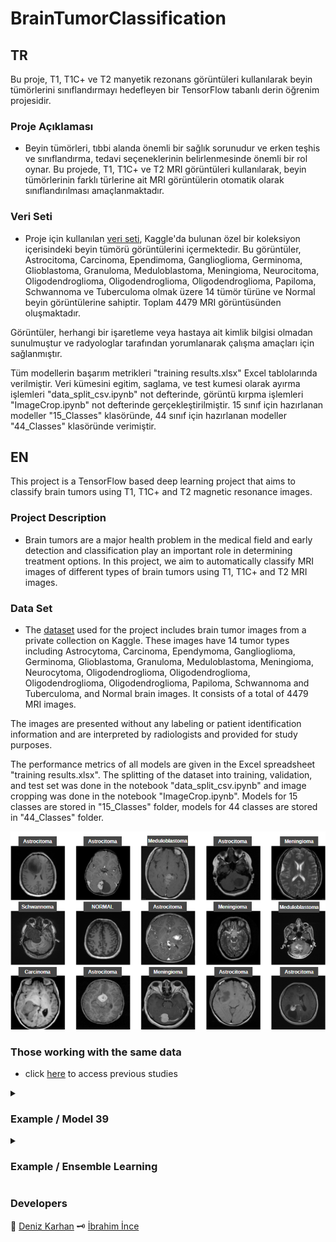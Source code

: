 # BrainTumorClassification

## TR
Bu proje, T1, T1C+ ve T2 manyetik rezonans görüntüleri kullanılarak beyin tümörlerini sınıflandırmayı hedefleyen bir TensorFlow tabanlı derin öğrenim projesidir.

### Proje Açıklaması
* Beyin tümörleri, tıbbi alanda önemli bir sağlık sorunudur ve erken teşhis ve sınıflandırma, tedavi seçeneklerinin belirlenmesinde önemli bir rol oynar. Bu projede, T1, T1C+ ve T2 MRI görüntüleri kullanılarak, beyin tümörlerinin farklı türlerine ait MRI görüntülerin otomatik olarak sınıflandırılması amaçlanmaktadır.

### Veri Seti
* Proje için kullanılan [veri seti](https://www.kaggle.com/datasets/fernando2rad/brain-tumor-mri-images-44c?resource=download), Kaggle'da bulunan özel bir koleksiyon içerisindeki beyin tümörü görüntülerini içermektedir. Bu görüntüler, Astrocitoma, Carcinoma, Ependimoma, Ganglioglioma, Germinoma, Glioblastoma, Granuloma, Meduloblastoma, Meningioma, Neurocitoma, Oligodendroglioma, Oligodendroglioma, Oligodendroglioma, Papiloma, Schwannoma ve Tuberculoma olmak üzere 14 tümör türüne ve Normal beyin görüntülerine sahiptir. Toplam 4479 MRI görüntüsünden oluşmaktadır.


Görüntüler, herhangi bir işaretleme veya hastaya ait kimlik bilgisi olmadan sunulmuştur ve radyologlar tarafından yorumlanarak çalışma amaçları için sağlanmıştır.

Tüm modellerin başarım metrikleri "training results.xlsx" Excel tablolarında verilmiştir.
Veri kümesini egitim, saglama, ve test kumesi olarak ayırma işlemleri "data_split_csv.ipynb" not defterinde, görüntü kırpma işlemleri "ImageCrop.ipynb" not defterinde gerçekleştirilmiştir.
15 sınıf için hazırlanan modeller "15_Classes" klasöründe, 44 sınıf için hazırlanan modeller "44_Classes" klasöründe verimiştir.


## EN
This project is a TensorFlow based deep learning project that aims to classify brain tumors using T1, T1C+ and T2 magnetic resonance images.

### Project Description
* Brain tumors are a major health problem in the medical field and early detection and classification play an important role in determining treatment options. In this project, we aim to automatically classify MRI images of different types of brain tumors using T1, T1C+ and T2 MRI images.

### Data Set
* The [dataset](https://www.kaggle.com/datasets/fernando2rad/brain-tumor-mri-images-44c?resource=download) used for the project includes brain tumor images from a private collection on Kaggle. These images have 14 tumor types including Astrocytoma, Carcinoma, Ependymoma, Ganglioglioma, Germinoma, Glioblastoma, Granuloma, Meduloblastoma, Meningioma, Neurocytoma, Oligodendroglioma, Oligodendroglioma, Oligodendroglioma, Oligodendroglioma, Papiloma, Schwannoma and Tuberculoma, and Normal brain images. It consists of a total of 4479 MRI images.

The images are presented without any labeling or patient identification information and are interpreted by radiologists and provided for study purposes.

The performance metrics of all models are given in the Excel spreadsheet "training results.xlsx".
The splitting of the dataset into training, validation, and test set was done in the notebook "data_split_csv.ipynb" and image cropping was done in the notebook "ImageCrop.ipynb".
Models for 15 classes are stored in "15_Classes" folder, models for 44 classes are stored in "44_Classes" folder.

<div align="center">
  <img src="./data/tumors.png" alt="Örnek Resim">
</div>

<h3> Those working with the same data </h3>

  * click [here](https://www.kaggle.com/datasets/fernando2rad/brain-tumor-mri-images-44c/code) to access previous studies

<details>
  <summary> <h3> Example / Model 39 </h3> </summary>

  <div align="center">
    <img src="./results/Confusion_Matrix_39.png" alt="Örnek Resim">
    <img src="./results/Res2_Model_39.png" alt="Örnek Resim">
  </div>
</details>

<details>
  <summary> <h3> Example / Ensemble Learning </h3> </summary>

  <div align="center">
    <img src="./results/Confusion_Matrix_ensemble_learning.png" alt="Örnek Resim">
  </div>
</details>

<h3> Developers </h3>
  
🧩 [Deniz Karhan](https://github.com/denizkarhan) 
🗝️ [İbrahim İnce](https://github.com/ibrahim-ince)
